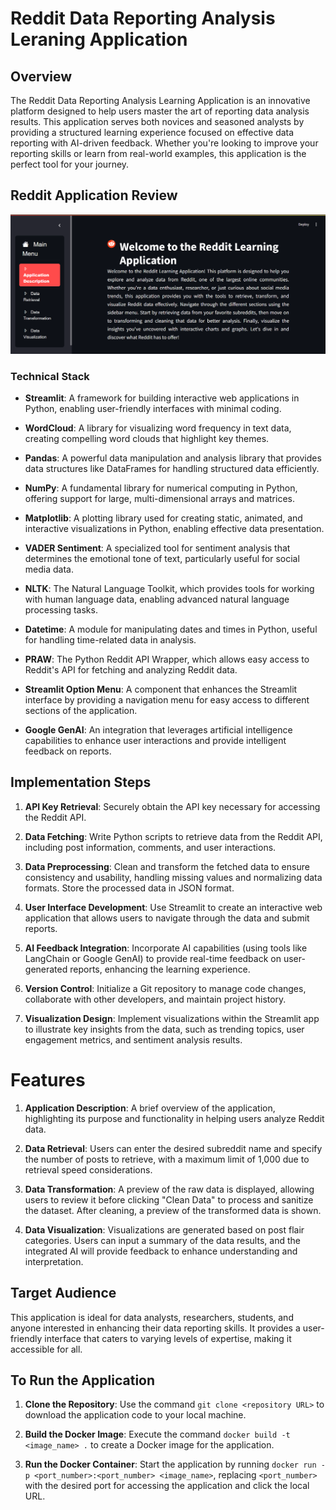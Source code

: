 # Reddit Data Reporting Analysis Leraning Application

## Overview
The Reddit Data Reporting Analysis Learning Application is an innovative platform designed to help users master the art of reporting data analysis results. This application serves both novices and seasoned analysts by providing a structured learning experience focused on effective data reporting with AI-driven feedback. Whether you're looking to improve your reporting skills or learn from real-world examples, this application is the perfect tool for your journey.

## Reddit Application Review
<div align="center">
  <img src="image/Reddit_Application.png" width="1000px" alt="Reddit Application Preview">
</div>

### Technical Stack
- **Streamlit**: A framework for building interactive web applications in Python, enabling user-friendly interfaces with minimal coding.

- **WordCloud**: A library for visualizing word frequency in text data, creating compelling word clouds that highlight key themes.

- **Pandas**: A powerful data manipulation and analysis library that provides data structures like DataFrames for handling structured data efficiently.

- **NumPy**: A fundamental library for numerical computing in Python, offering support for large, multi-dimensional arrays and matrices.

- **Matplotlib**: A plotting library used for creating static, animated, and interactive visualizations in Python, enabling effective data presentation.

- **VADER Sentiment**: A specialized tool for sentiment analysis that determines the emotional tone of text, particularly useful for social media data.

- **NLTK**: The Natural Language Toolkit, which provides tools for working with human language data, enabling advanced natural language processing tasks.

- **Datetime**: A module for manipulating dates and times in Python, useful for handling time-related data in analysis.

- **PRAW**: The Python Reddit API Wrapper, which allows easy access to Reddit's API for fetching and analyzing Reddit data.

- **Streamlit Option Menu**: A component that enhances the Streamlit interface by providing a navigation menu for easy access to different sections of the application.

- **Google GenAI**: An integration that leverages artificial intelligence capabilities to enhance user interactions and provide intelligent feedback on reports.

## Implementation Steps
1. **API Key Retrieval**: Securely obtain the API key necessary for accessing the Reddit API.

2. **Data Fetching**: Write Python scripts to retrieve data from the Reddit API, including post information, comments, and user interactions.

3. **Data Preprocessing**: Clean and transform the fetched data to ensure consistency and usability, handling missing values and normalizing data formats. Store the processed data in JSON format.

4. **User Interface Development**: Use Streamlit to create an interactive web application that allows users to navigate through the data and submit reports.

5. **AI Feedback Integration**: Incorporate AI capabilities (using tools like LangChain or Google GenAI) to provide real-time feedback on user-generated reports, enhancing the learning experience.

6. **Version Control**: Initialize a Git repository to manage code changes, collaborate with other developers, and maintain project history.

7. **Visualization Design**: Implement visualizations within the Streamlit app to illustrate key insights from the data, such as trending topics, user engagement metrics, and sentiment analysis results.

# Features
1. **Application Description**: A brief overview of the application, highlighting its purpose and functionality in helping users analyze Reddit data.

2. **Data Retrieval**: Users can enter the desired subreddit name and specify the number of posts to retrieve, with a maximum limit of 1,000 due to retrieval speed considerations.

3. **Data Transformation**: A preview of the raw data is displayed, allowing users to review it before clicking "Clean Data" to process and sanitize the dataset. After cleaning, a preview of the transformed data is shown.

4. **Data Visualization**: Visualizations are generated based on post flair categories. Users can input a summary of the data results, and the integrated AI will provide feedback to enhance understanding and interpretation.

## Target Audience
This application is ideal for data analysts, researchers, students, and anyone interested in enhancing their data reporting skills. It provides a user-friendly interface that caters to varying levels of expertise, making it accessible for all.

## To Run the Application

1. **Clone the Repository**: Use the command `git clone <repository URL>` to download the application code to your local machine.

2. **Build the Docker Image**: Execute the command `docker build -t <image_name> .` to create a Docker image for the application.

3. **Run the Docker Container**: Start the application by running `docker run -p <port_number>:<port_number> <image_name>`, replacing `<port_number>` with the desired port for accessing the application and click the local URL.
